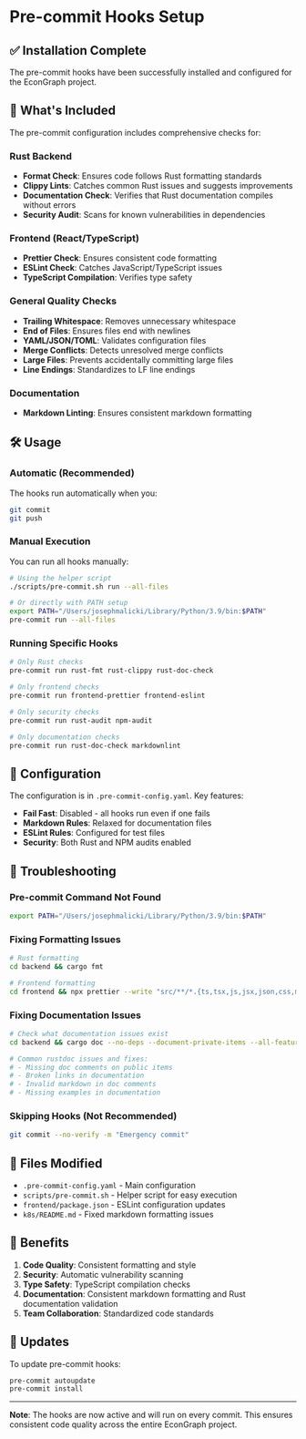 # Pre-commit Hooks Setup

## ✅ Installation Complete

The pre-commit hooks have been successfully installed and configured for the EconGraph project.

## 🚀 What's Included

The pre-commit configuration includes comprehensive checks for:

### Rust Backend
- **Format Check**: Ensures code follows Rust formatting standards
- **Clippy Lints**: Catches common Rust issues and suggests improvements
- **Documentation Check**: Verifies that Rust documentation compiles without errors
- **Security Audit**: Scans for known vulnerabilities in dependencies

### Frontend (React/TypeScript)
- **Prettier Check**: Ensures consistent code formatting
- **ESLint Check**: Catches JavaScript/TypeScript issues
- **TypeScript Compilation**: Verifies type safety

### General Quality Checks
- **Trailing Whitespace**: Removes unnecessary whitespace
- **End of Files**: Ensures files end with newlines
- **YAML/JSON/TOML**: Validates configuration files
- **Merge Conflicts**: Detects unresolved merge conflicts
- **Large Files**: Prevents accidentally committing large files
- **Line Endings**: Standardizes to LF line endings

### Documentation
- **Markdown Linting**: Ensures consistent markdown formatting

## 🛠️ Usage

### Automatic (Recommended)
The hooks run automatically when you:
```bash
git commit
git push
```

### Manual Execution
You can run all hooks manually:
```bash
# Using the helper script
./scripts/pre-commit.sh run --all-files

# Or directly with PATH setup
export PATH="/Users/josephmalicki/Library/Python/3.9/bin:$PATH"
pre-commit run --all-files
```

### Running Specific Hooks
```bash
# Only Rust checks
pre-commit run rust-fmt rust-clippy rust-doc-check

# Only frontend checks
pre-commit run frontend-prettier frontend-eslint

# Only security checks
pre-commit run rust-audit npm-audit

# Only documentation checks
pre-commit run rust-doc-check markdownlint
```

## 🔧 Configuration

The configuration is in `.pre-commit-config.yaml`. Key features:

- **Fail Fast**: Disabled - all hooks run even if one fails
- **Markdown Rules**: Relaxed for documentation files
- **ESLint Rules**: Configured for test files
- **Security**: Both Rust and NPM audits enabled

## 🐛 Troubleshooting

### Pre-commit Command Not Found
```bash
export PATH="/Users/josephmalicki/Library/Python/3.9/bin:$PATH"
```

### Fixing Formatting Issues
```bash
# Rust formatting
cd backend && cargo fmt

# Frontend formatting
cd frontend && npx prettier --write "src/**/*.{ts,tsx,js,jsx,json,css,md}"
```

### Fixing Documentation Issues
```bash
# Check what documentation issues exist
cd backend && cargo doc --no-deps --document-private-items --all-features

# Common rustdoc issues and fixes:
# - Missing doc comments on public items
# - Broken links in documentation
# - Invalid markdown in doc comments
# - Missing examples in documentation
```

### Skipping Hooks (Not Recommended)
```bash
git commit --no-verify -m "Emergency commit"
```

## 📁 Files Modified

- `.pre-commit-config.yaml` - Main configuration
- `scripts/pre-commit.sh` - Helper script for easy execution
- `frontend/package.json` - ESLint configuration updates
- `k8s/README.md` - Fixed markdown formatting issues

## 🎯 Benefits

1. **Code Quality**: Consistent formatting and style
2. **Security**: Automatic vulnerability scanning
3. **Type Safety**: TypeScript compilation checks
4. **Documentation**: Consistent markdown formatting and Rust documentation validation
5. **Team Collaboration**: Standardized code standards

## 🔄 Updates

To update pre-commit hooks:
```bash
pre-commit autoupdate
pre-commit install
```

---

**Note**: The hooks are now active and will run on every commit. This ensures consistent code quality across the entire EconGraph project.
